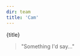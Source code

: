 ```yaml
---
dir: team
title: 'Cam'
---
```


<script>
  import { Img, Heading, P, Blockquote } from 'flowbite-svelte';
</script>

<Heading class="p-8" tag="h1" customSize="text-3xl">{title}</Heading>
<Blockquote class="px-8 py-4">
"Something I'd say..."</Blockquote>


<P class="px-8 py-4">

</P>